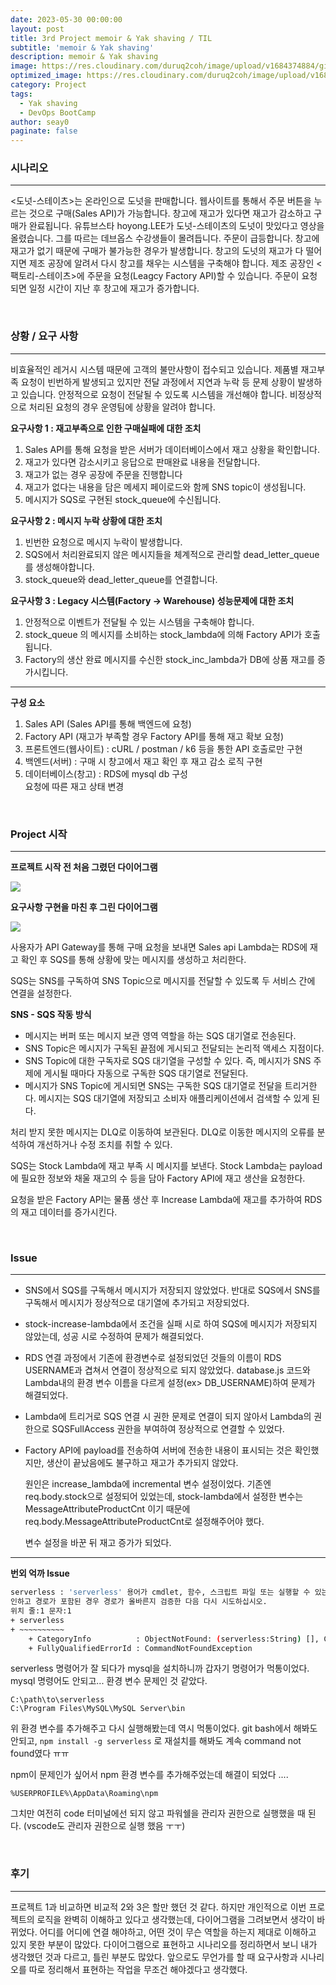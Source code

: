 ```yaml
---
date: 2023-05-30 00:00:00
layout: post
title: 3rd Project memoir & Yak shaving / TIL
subtitle: 'memoir & Yak shaving'
description: memoir & Yak shaving
image: https://res.cloudinary.com/duruq2coh/image/upload/v1684374884/gitio/Kubernetes_ahpltn.png
optimized_image: https://res.cloudinary.com/duruq2coh/image/upload/v1684374884/gitio/Kubernetes_ahpltn.png
category: Project
tags:
  - Yak shaving
  - DevOps BootCamp
author: seay0
paginate: false
---
```


### **시나리오**
---

<도넛-스테이츠>는 온라인으로 도넛을 판매합니다.
웹사이트를 통해서 주문 버튼을 누르는 것으로 구매(Sales API)가 가능합니다.
창고에 재고가 있다면 재고가 감소하고 구매가 완료됩니다.
유튜브스타 hoyong.LEE가 도넛-스테이츠의 도넛이 맛있다고 영상을 올렸습니다.
그를 따르는 데브옵스 수강생들이 몰려듭니다. 주문이 급등합니다.
창고에 재고가 없기 때문에 구매가 불가능한 경우가 발생합니다.
창고의 도넛의 재고가 다 떨어지면 제조 공장에 알려서 다시 창고를 채우는 시스템을 구축해야 합니다.
제조 공장인 <팩토리-스테이츠>에 주문을 요청(Leagcy Factory API)할 수 있습니다.
주문이 요청되면 일정 시간이 지난 후 창고에 재고가 증가합니다.

<br>

### **상황 / 요구 사항**  
---

비효율적인 레거시 시스템 때문에 고객의 불만사항이 접수되고 있습니다.
제품별 재고부족 요청이 빈번하게 발생되고 있지만 전달 과정에서 지연과 누락 등 문제 상황이 발생하고 있습니다.
안정적으로 요청이 전달될 수 있도록 시스템을 개선해야 합니다.
비정상적으로 처리된 요청의 경우 운영팀에 상황을 알려야 합니다.

**요구사항 1 : 재고부족으로 인한 구매실패에 대한 조치**  
1. Sales API를 통해 요청을 받은 서버가 데이터베이스에서 재고 상황을 확인합니다.
2. 재고가 있다면 감소시키고 응답으로 판매완료 내용을 전달합니다.
3. 재고가 없는 경우 공장에 주문을 진행합니다
4. 재고가 없다는 내용을 담은 메세지 페이로드와 함께 SNS topic이 생성됩니다.
5. 메시지가 SQS로 구현된 stock_queue에 수신됩니다.

**요구사항 2 : 메시지 누락 상황에 대한 조치**
1. 빈번한 요청으로 메시지 누락이 발생합니다.
2. SQS에서 처리완료되지 않은 메시지들을 체계적으로 관리할 dead_letter_queue를 생성해야합니다.
3. stock_queue와 dead_letter_queue를 연결합니다.

**요구사항 3 : Legacy 시스템(Factory → Warehouse) 성능문제에 대한 조치**
1. 안정적으로 이벤트가 전달될 수 있는 시스템을 구축해야 합니다.
2. stock_queue 의 메시지를 소비하는 stock_lambda에 의해 Factory API가 호출됩니다.
3. Factory의 생산 완료 메시지를 수신한 stock_inc_lambda가 DB에 상품 재고를 증가시킵니다.

---
**구성 요소**

1. Sales API (Sales API를 통해 백엔드에 요청)
2. Factory API (재고가 부족할 경우 Factory API를 통해 재고 확보 요청)
3. 프론트엔드(웹사이트) : cURL / postman / k6 등을 통한 API 호출로만 구현  
4. 백엔드(서버) : 구매 시 창고에서 재고 확인 후 재고 감소 로직 구현
5. 데이터베이스(창고) : RDS에 mysql db 구성  
요청에 따른 재고 상태 변경

<br>

### **Project 시작**
---

**프로젝트 시작 전 처음 그렸던 다이어그램**

![](https://res.cloudinary.com/duruq2coh/image/upload/v1685411605/gitio/post/team/3/diagram1_guqvyr.png)


**요구사항 구현을 마친 후 그린 다이어그램**

![](https://res.cloudinary.com/duruq2coh/image/upload/v1685411606/gitio/post/team/3/diagram2_fdsi1x.png)

사용자가 API Gateway를 통해 구매 요청을 보내면 Sales api Lambda는 RDS에 재고 확인 후 SQS를 통해 상황에 맞는 메시지를 생성하고 처리한다. 

SQS는 SNS를 구독하여 SNS Topic으로 메시지를 전달할 수 있도록 두 서비스 간에 연결을 설정한다. 

**SNS - SQS 작동 방식**
* 메시지는 버퍼 또는 메시지 보관 영역 역할을 하는 SQS 대기열로 전송된다.
* SNS Topic은 메시지가 구독된 끝점에 게시되고 전달되는 논리적 액세스 지점이다.
* SNS Topic에 대한 구독자로 SQS 대기열을 구성할 수 있다. 즉, 메시지가 SNS 주제에 게시될 때마다 자동으로 구독한 SQS 대기열로 전달된다.
* 메시지가 SNS Topic에 게시되면 SNS는 구독한 SQS 대기열로 전달을 트리거한다. 메시지는 SQS 대기열에 저장되고 소비자 애플리케이션에서 검색할 수 있게 된다. 

처리 받지 못한 메시지는 DLQ로 이동하여 보관된다. DLQ로 이동한 메시지의 오류를 분석하여 개선하거나 수정 조치를 취할 수 있다. 

SQS는 Stock Lambda에 재고 부족 시 메시지를 보낸다. Stock Lambda는 payload에 필요한 정보와 채울 재고의 수 등을 담아 Factory API에 재고 생산을 요청한다.

요청을 받은 Factory API는 물품 생산 후 Increase Lambda에 재고를 추가하여 RDS의 재고 데이터를 증가시킨다.

<br>

### **Issue**
---

* SNS에서 SQS를 구독해서 메시지가 저장되지 않았었다. 반대로 SQS에서 SNS를 구독해서 메시지가 정상적으로 대기열에 추가되고 저장되었다.

* stock-increase-lambda에서 조건을 실패 시로 하여 SQS에 메시지가 저장되지 않았는데, 성공 시로 수정하여 문제가 해결되었다.

* RDS 연결 과정에서 기존에 환경변수로 설정되었던 것들의 이름이 RDS USERNAME과 겹쳐서 연결이 정상적으로 되지 않았었다. database.js 코드와 Lambda내의 환경 변수 이름을 다르게 설정(ex> DB_USERNAME)하여 문제가 해결되었다.

* Lambda에 트리거로 SQS 연결 시 권한 문제로 연결이 되지 않아서 Lambda의 권한으로 SQSFullAccess 권한을 부여하여 정상적으로 연결할 수 있었다. 

* Factory API에 payload를 전송하여 서버에 전송한 내용이 표시되는 것은 확인했지만, 생산이 끝났음에도 불구하고 재고가 추가되지 않았다. 

  원인은 increase_lambda에 incremental 변수 설정이었다. 기존엔 req.body.stock으로 설정되어 있었는데, stock-lambda에서 설정한 변수는 MessageAttributeProductCnt 이기 때문에 req.body.MessageAttributeProductCnt로 설정해주어야 했다. 
  
  변수 설정을 바꾼 뒤 재고 증가가 되었다.

---
**번외 억까 Issue**

```bash
serverless : 'serverless' 용어가 cmdlet, 함수, 스크립트 파일 또는 실행할 수 있는 프로그램 이름으로 인식되지 않습니다. 이름이 정확한지 확 
인하고 경로가 포함된 경우 경로가 올바른지 검증한 다음 다시 시도하십시오.
위치 줄:1 문자:1
+ serverless
+ ~~~~~~~~~~
    + CategoryInfo          : ObjectNotFound: (serverless:String) [], CommandNotFoundException
    + FullyQualifiedErrorId : CommandNotFoundException
```

serverless 명령어가 잘 되다가 mysql을 설치하니까 갑자기 명령어가 먹통이었다. mysql 명령어도 안되고... 환경 변수 문제인 것 같았다.

```
C:\path\to\serverless
C:\Program Files\MySQL\MySQL Server\bin
```

위 환경 변수를 추가해주고 다시 실행해봤는데 역시 먹통이었다. git bash에서 해봐도 안되고, ```npm install -g serverless``` 로 재설치를 해봐도 계속 command not found였다 ㅠㅠ

npm이 문제인가 싶어서 npm 환경 변수를 추가해주었는데 해결이 되었다 ....

```
%USERPROFILE%\AppData\Roaming\npm
```

그치만 여전히 code 터미널에선 되지 않고 파워쉘을 관리자 권한으로 실행했을 때 된다. (vscode도 관리자 권한으로 실행 했음 ㅜㅜ) 

<br>

### **후기**
---

프로젝트 1과 비교하면 비교적 2와 3은 할만 했던 것 같다. 하지만 개인적으로 이번 프로젝트의 로직을 완벽히 이해하고 있다고 생각했는데, 다이어그램을 그려보면서 생각이 바뀌었다. 어디를 어디에 연결 해야하고, 어떤 것이 무슨 역할을 하는지 제대로 이해하고 있지 못한 부분이 많았다. 다이어그램으로 표현하고 시나리오를 정리하면서 보니 내가 생각했던 것과 다르고, 틀린 부분도 많았다. 앞으로도 무언가를 할 때 요구사항과 시나리오를 따로 정리해서 표현하는 작업을 무조건 해야겠다고 생각했다.